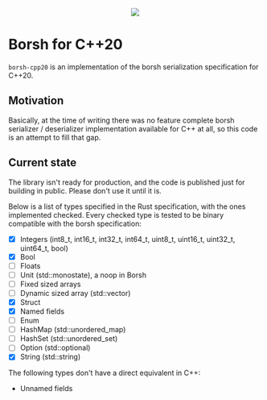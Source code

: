 <p align="center">
  <img src="https://github.com/israelidanny/borsh-cpp20/assets/1970424/ff975fe3-7c2a-4b24-aa1f-946d11a055ad" />
</p>

# Borsh for C++20

`borsh-cpp20` is an implementation of the borsh serialization specification for C++20.

## Motivation

Basically, at the time of writing there was no feature complete borsh serializer / deserializer implementation available
for C++ at all, so this code is an attempt to fill that gap.

## Current state

The library isn't ready for production, and the code is published just for building in public. Please don't use it until
it is.

Below is a list of types specified in the Rust specification, with the ones implemented checked. Every checked type is
tested to be binary compatible with the borsh specification:

- [x] Integers (int8_t, int16_t, int32_t, int64_t, uint8_t, uint16_t, uint32_t, uint64_t, bool)
- [x] Bool
- [ ] Floats
- [ ] Unit (std::monostate), a noop in Borsh
- [ ] Fixed sized arrays
- [ ] Dynamic sized array (std::vector)
- [x] Struct
- [x] Named fields
- [ ] Enum
- [ ] HashMap (std::unordered_map)
- [ ] HashSet (std::unordered_set)
- [ ] Option (std::optional)
- [x] String (std::string)

The following types don't have a direct equivalent in C++:

- Unnamed fields
